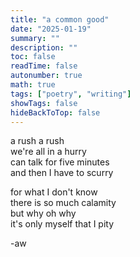 ```yaml
---
title: "a common good"
date: "2025-01-19"
summary: ""
description: ""
toc: false
readTime: false
autonumber: true
math: true
tags: ["poetry", "writing"]
showTags: false
hideBackToTop: false
---
```


a rush a rush  
we're all in a hurry  
can talk for five minutes  
and then I have to scurry  
  
for what I don't know  
there is so much calamity  
but why oh why  
it's only myself that I pity  
    
  
-aw